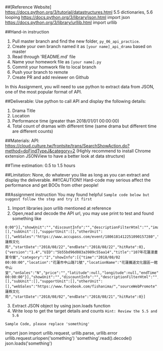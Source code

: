 ##[Reference Website] 
https://docs.python.org/3/tutorial/datastructures.html 5.5 dictionaries, 5.6 looping
https://docs.python.org/3/library/json.html import json
https://docs.python.org/3/library/urllib.html import urllib

##Hand-in instruction 

1. Pull master branch and find the new folder, `py_06_api_practice`.
2. Create your own branch named it as `[your name]_api_drama` based on master
3. Read through 'README.md' file
4. Name your homework file as `[your name].py`
5. Commit your homwork file to local branch
6. Push your branch to remote
7. Create PR and add reviewer on Github

In this Assignment, you will need to use python to extract data from JSON, one of the most popular format of API.

##Deliverable: 
Use python to call API and display the following details:
1. Drama Title
2. Location
3. Performance time (greater than 2018/01/01 00:00:00)
4. Total count of dramas with different time (same drama but different time are different counts)

##Materials:
API: https://cloud.culture.tw/frontsite/trans/SearchShowAction.do?method=doFindTypeJ&category=2 (Highly recommend to install Chrome extension JSONView to have a better look at data structure)

##Time estimation: 0.5 to 1.5 hours

##Limitation:
None, do whatever you like as long as you can extract and display the deliverable. 
##!!CAUTION!! Hard-code may serious affect the performance and get BOOs from other people!

##Assignment instruction 
You may found helpful `Sample code below but suggest follow the step and try it first`

1. Import libraries json urllib mentioned at reference
2. Open,read and decode the API url, you may use print to test and found something like

```
0:00"}],"showUnit":"","discountInfo":"","descriptionFilterHtml":"","imageUrl":"","masterUnit":[],"subUnit":[],"supportUnit":[],"otherUnit":[],"webSales":"https://www.accupass.com/event/1806181412251090157280","sourceWebPromote":"","comment":"","editModifyDate":"","sourceWebName":"花蓮縣文化局","startDate":"2018/08/22","endDate":"2018/08/22","hitRate":0},{"version":"1.4","UID":"5b55bd96d083a3989c55aa14","title":"107年花蓮漫畫夏令營","category":"2","showInfo":[{"time":"2018/08/02 00:00:00","location":"花蓮市中山路71號","locationName":"花蓮鐵道文化園區一館中山堂","onSales":"N","price":"","latitude":null,"longitude":null,"endTime":"2018/08/21 00:00:00"}],"showUnit":"","discountInfo":"","descriptionFilterHtml":"","imageUrl":"","masterUnit":[],"subUnit":[],"supportUnit":[],"otherUnit":[],"webSales":"https://www.facebook.com/fishanima/","sourceWebPromote":"","comment":"","editModifyDate":"","sourceWebName":"花蓮縣文化局","startDate":"2018/08/02","endDate":"2018/08/21","hitRate":0}]
```

3. Extract JSON object by using json.loads function 
4. Write loop to get the target details and counts `Hint: Review the 5.5 and 5.6`








```Sample Code, please replace 'something'```

import json
import urllib.request, urllib.parse, urllib.error
urllib.request.urlopen('something')
'something'.read().decode()
json.loads('something')


